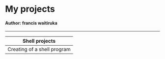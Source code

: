 # My projects
#### Author: francis waitiruka
------------------------------
| Shell projects |
| -------------- |
| Creating of a shell program |
